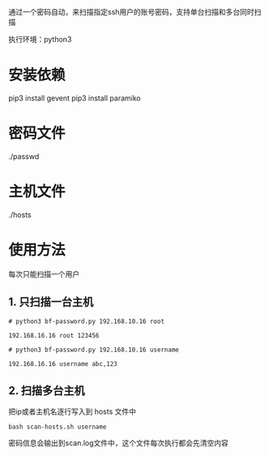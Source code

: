 
通过一个密码自动，来扫描指定ssh用户的账号密码，支持单台扫描和多台同时扫描

执行环境：python3

# 安装依赖
pip3 install gevent
pip3 install paramiko

# 密码文件
./passwd

# 主机文件
./hosts

# 使用方法
每次只能扫描一个用户

## 1. 只扫描一台主机

```
# python3 bf-password.py 192.168.10.16 root

192.168.16.16 root 123456
```
```
# python3 bf-password.py 192.168.10.16 username

192.168.16.16 username abc,123
```

## 2. 扫描多台主机
把ip或者主机名逐行写入到 hosts 文件中

```
bash scan-hosts.sh username
```
密码信息会输出到scan.log文件中，这个文件每次执行都会先清空内容

